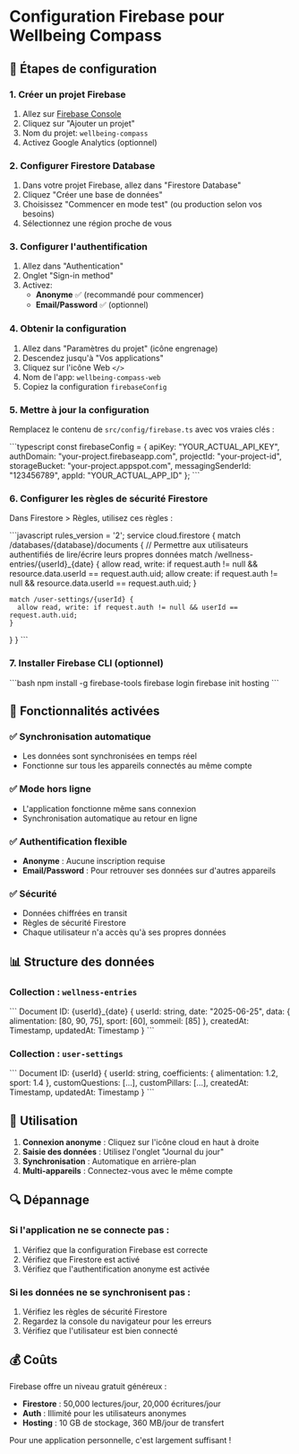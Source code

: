 # Configuration Firebase pour Wellbeing Compass

## 🚀 Étapes de configuration

### 1. Créer un projet Firebase

1. Allez sur [Firebase Console](https://console.firebase.google.com/)
2. Cliquez sur "Ajouter un projet"
3. Nom du projet: `wellbeing-compass`
4. Activez Google Analytics (optionnel)

### 2. Configurer Firestore Database

1. Dans votre projet Firebase, allez dans "Firestore Database"
2. Cliquez "Créer une base de données"
3. Choisissez "Commencer en mode test" (ou production selon vos besoins)
4. Sélectionnez une région proche de vous

### 3. Configurer l'authentification

1. Allez dans "Authentication"
2. Onglet "Sign-in method"
3. Activez:
   - **Anonyme** ✅ (recommandé pour commencer)
   - **Email/Password** ✅ (optionnel)

### 4. Obtenir la configuration

1. Allez dans "Paramètres du projet" (icône engrenage)
2. Descendez jusqu'à "Vos applications"
3. Cliquez sur l'icône Web `</>`
4. Nom de l'app: `wellbeing-compass-web`
5. Copiez la configuration `firebaseConfig`

### 5. Mettre à jour la configuration

Remplacez le contenu de `src/config/firebase.ts` avec vos vraies clés :

\`\`\`typescript
const firebaseConfig = {
  apiKey: "YOUR_ACTUAL_API_KEY",
  authDomain: "your-project.firebaseapp.com",
  projectId: "your-project-id",
  storageBucket: "your-project.appspot.com",
  messagingSenderId: "123456789",
  appId: "YOUR_ACTUAL_APP_ID"
};
\`\`\`

### 6. Configurer les règles de sécurité Firestore

Dans Firestore > Règles, utilisez ces règles :

\`\`\`javascript
rules_version = '2';
service cloud.firestore {
  match /databases/{database}/documents {
    // Permettre aux utilisateurs authentifiés de lire/écrire leurs propres données
    match /wellness-entries/{userId}_{date} {
      allow read, write: if request.auth != null && resource.data.userId == request.auth.uid;
      allow create: if request.auth != null && resource.data.userId == request.auth.uid;
    }
    
    match /user-settings/{userId} {
      allow read, write: if request.auth != null && userId == request.auth.uid;
    }
  }
}
\`\`\`

### 7. Installer Firebase CLI (optionnel)

\`\`\`bash
npm install -g firebase-tools
firebase login
firebase init hosting
\`\`\`

## 🔧 Fonctionnalités activées

### ✅ Synchronisation automatique
- Les données sont synchronisées en temps réel
- Fonctionne sur tous les appareils connectés au même compte

### ✅ Mode hors ligne
- L'application fonctionne même sans connexion
- Synchronisation automatique au retour en ligne

### ✅ Authentification flexible
- **Anonyme** : Aucune inscription requise
- **Email/Password** : Pour retrouver ses données sur d'autres appareils

### ✅ Sécurité
- Données chiffrées en transit
- Règles de sécurité Firestore
- Chaque utilisateur n'a accès qu'à ses propres données

## 📊 Structure des données

### Collection : `wellness-entries`
\`\`\`
Document ID: {userId}_{date}
{
  userId: string,
  date: "2025-06-25",
  data: {
    alimentation: [80, 90, 75],
    sport: [60],
    sommeil: [85]
  },
  createdAt: Timestamp,
  updatedAt: Timestamp
}
\`\`\`

### Collection : `user-settings`
\`\`\`
Document ID: {userId}
{
  userId: string,
  coefficients: {
    alimentation: 1.2,
    sport: 1.4
  },
  customQuestions: [...],
  customPillars: [...],
  createdAt: Timestamp,
  updatedAt: Timestamp
}
\`\`\`

## 🎯 Utilisation

1. **Connexion anonyme** : Cliquez sur l'icône cloud en haut à droite
2. **Saisie des données** : Utilisez l'onglet "Journal du jour"
3. **Synchronisation** : Automatique en arrière-plan
4. **Multi-appareils** : Connectez-vous avec le même compte

## 🔍 Dépannage

### Si l'application ne se connecte pas :
1. Vérifiez que la configuration Firebase est correcte
2. Vérifiez que Firestore est activé
3. Vérifiez que l'authentification anonyme est activée

### Si les données ne se synchronisent pas :
1. Vérifiez les règles de sécurité Firestore
2. Regardez la console du navigateur pour les erreurs
3. Vérifiez que l'utilisateur est bien connecté

## 💰 Coûts

Firebase offre un niveau gratuit généreux :
- **Firestore** : 50,000 lectures/jour, 20,000 écritures/jour
- **Auth** : Illimité pour les utilisateurs anonymes
- **Hosting** : 10 GB de stockage, 360 MB/jour de transfert

Pour une application personnelle, c'est largement suffisant !
